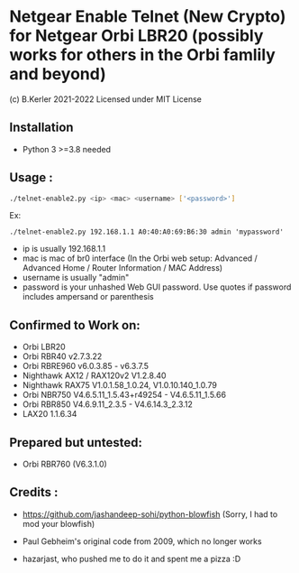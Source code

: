 # Netgear Enable Telnet (New Crypto) for Netgear Orbi LBR20 (possibly works for others in the Orbi famlily and beyond)
(c) B.Kerler 2021-2022
Licensed under MIT License

## Installation
- Python 3 >=3.8 needed

## Usage :

```bash
./telnet-enable2.py <ip> <mac> <username> ['<password>']
```
Ex:
```
./telnet-enable2.py 192.168.1.1 A0:40:A0:69:B6:30 admin 'mypassword'
```

- ip is usually 192.168.1.1
- mac is mac of br0 interface (In the Orbi web setup: Advanced / Advanced Home / Router Information / MAC Address)
- username is usually "admin"
- password is your unhashed Web GUI password. Use quotes if password 
  includes ampersand or parenthesis

## Confirmed to Work on:

- Orbi LBR20
- Orbi RBR40 v2.7.3.22
- Orbi RBRE960 v6.0.3.85 - v6.3.7.5
- Nighthawk AX12 / RAX120v2 V1.2.8.40
- Nighthawk RAX75 V1.0.1.58_1.0.24, V1.0.10.140_1.0.79
- Orbi NBR750 V4.6.5.11_1.5.43+r49254 - V4.6.5.11_1.5.66
- Orbi RBR850 V4.6.9.11_2.3.5 - V4.6.14.3_2.3.12
- LAX20 1.1.6.34

## Prepared but untested:
- Orbi RBR760 (V6.3.1.0)


## Credits :
- https://github.com/jashandeep-sohi/python-blowfish (Sorry, I had to mod your blowfish)

- Paul Gebheim's original code from 2009, which no longer works

- hazarjast, who pushed me to do it and spent me a pizza :D
